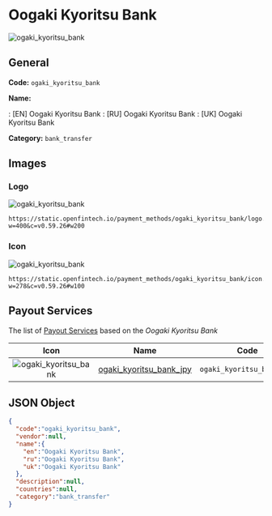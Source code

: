 
# Oogaki Kyoritsu Bank 
![ogaki_kyoritsu_bank](https://static.openfintech.io/payment_methods/ogaki_kyoritsu_bank/logo.svg?w=400&c=v0.59.26#w200)  

## General 
**Code:** `ogaki_kyoritsu_bank` 
 
**Name:** 
 
:	[EN] Oogaki Kyoritsu Bank 
:	[RU] Oogaki Kyoritsu Bank 
:	[UK] Oogaki Kyoritsu Bank 
 
**Category:** `bank_transfer` 
 

## Images 

### Logo 
![ogaki_kyoritsu_bank](https://static.openfintech.io/payment_methods/ogaki_kyoritsu_bank/logo.svg?w=400&c=v0.59.26#w200)  

```
https://static.openfintech.io/payment_methods/ogaki_kyoritsu_bank/logo.svg?w=400&c=v0.59.26#w200
```  

### Icon 
![ogaki_kyoritsu_bank](https://static.openfintech.io/payment_methods/ogaki_kyoritsu_bank/icon.svg?w=278&c=v0.59.26#w100)  

```
https://static.openfintech.io/payment_methods/ogaki_kyoritsu_bank/icon.svg?w=278&c=v0.59.26#w100
```  

## Payout Services 
 
The list of [Payout Services](/payout-services/) based on the _Oogaki Kyoritsu Bank_ 

|Icon|Name|Code| 
|:---:|:---:|:---:| 
|![ogaki_kyoritsu_bank](https://static.openfintech.io/payout_methods/ogaki_kyoritsu_bank/icon.svg?w=278&c=v0.59.26#w40) |[ogaki_kyoritsu_bank_jpy](/payout-services/ogaki_kyoritsu_bank_jpy/)|`ogaki_kyoritsu_bank_jpy`| 
 

## JSON Object 

```json
{
  "code":"ogaki_kyoritsu_bank",
  "vendor":null,
  "name":{
    "en":"Oogaki Kyoritsu Bank",
    "ru":"Oogaki Kyoritsu Bank",
    "uk":"Oogaki Kyoritsu Bank"
  },
  "description":null,
  "countries":null,
  "category":"bank_transfer"
}
```  
